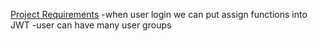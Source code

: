 <ins>Project Requirements</ins>
-when user login we can put assign functions into JWT
-user can have many user groups
